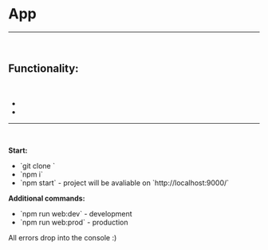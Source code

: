 <h1>App</h1>
<hr>
<br>
<h2>Functionality:</h2>
<br>
<ul>
    <li></li>   
    <li></li> 
</ul>
<hr>
<br>
<p></p>

<strong>Start:</strong>
<ul>
    <li>`git clone `</li>   
    <li>`npm i`</li>   
    <li>`npm start` - project will be avaliable on `http://localhost:9000/`</li>
</ul>

<strong>Additional commands:</strong>
<ul>
    <li>`npm run web:dev` - development</li>   
    <li>`npm run web:prod` - production</li>   
</ul>

All errors drop into the console :)
